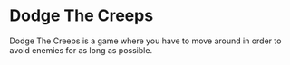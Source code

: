 # Dodge The Creeps

Dodge The Creeps is a game where you have to move around in order to avoid enemies for as long as possible.
